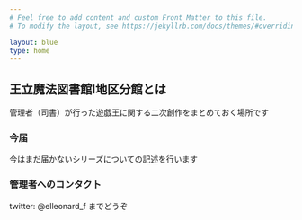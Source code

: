 ```yaml
---
# Feel free to add content and custom Front Matter to this file.
# To modify the layout, see https://jekyllrb.com/docs/themes/#overriding-theme-defaults

layout: blue
type: home
---
```


## 王立魔法図書館I地区分館とは

管理者（司書）が行った遊戯王に関する二次創作をまとめておく場所です

### 今届

今はまだ届かないシリーズについての記述を行います

### 管理者へのコンタクト

twitter: @elleonard_f までどうぞ
